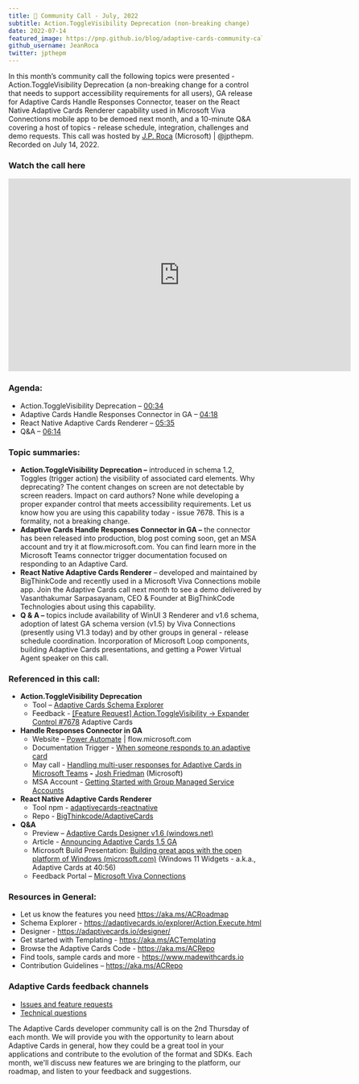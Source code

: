 ```yaml
---
title: 📣 Community Call - July, 2022
subtitle: Action.ToggleVisibility Deprecation (non-breaking change)
date: 2022-07-14
featured_image: https://pnp.github.io/blog/adaptive-cards-community-call/adaptive-cards-community-call-july-2022/images/recording-adaptive-cards-july-call_hufb42edcfeb6bfc1cc800f7fd057797ff_271174_700x0_resize_q100_h2_box_3.webp
github_username: JeanRoca
twitter: jpthepm
---
```


In this month’s community call the following topics were presented - Action.ToggleVisibility Deprecation (a non-breaking change for a control that needs to support accessibility requirements for all users), GA release for Adaptive Cards Handle Responses Connector, teaser on the React Native Adaptive Cards Renderer capability used in Microsoft Viva Connections mobile app to be demoed next month, and a 10-minute Q&A covering a host of topics - release schedule, integration, challenges and demo requests. This call was hosted by [J.P. Roca](http://twitter.com/jpthepm) (Microsoft) \| @jpthepm. Recorded on July 14, 2022.

### Watch the call here

<iframe width="680" height="383" src="https://www.youtube.com/embed/YtnW60YHwS8" title="Community Call July 2022 video" frameborder="0" allow="accelerometer; autoplay; clipboard-write; encrypted-media; gyroscope; picture-in-picture" allowfullscreen></iframe>

### Agenda:
- Action.ToggleVisibility Deprecation – [00:34](https://youtu.be/YtnW60YHwS8?t=34)
- Adaptive Cards Handle Responses Connector in GA – [04:18](https://youtu.be/YtnW60YHwS8?t=258)
- React Native Adaptive Cards Renderer – [05:35](https://youtu.be/YtnW60YHwS8?t=335)
- Q&A – [06:14](https://youtu.be/YtnW60YHwS8?t=374)

### Topic summaries:
- **Action.ToggleVisibility Deprecation –** introduced in schema 1.2, Toggles (trigger action) the visibility of associated card elements. Why deprecating? The content changes on screen are not detectable by screen readers. Impact on card authors? None while developing a proper expander control that meets accessibility requirements. Let us know how you are using this capability today - issue 7678. This is a formality, not a breaking change.
- **Adaptive Cards Handle Responses Connector in GA –** the connector has been released into production, blog post coming soon, get an MSA account and try it at flow.microsoft.com. You can find learn more in the Microsoft Teams connector trigger documentation focused on responding to an Adaptive Card.
- **React Native Adaptive Cards Renderer** – developed and maintained by BigThinkCode and recently used in a Microsoft Viva Connections mobile app. Join the Adaptive Cards call next month to see a demo delivered by Vasanthakumar Sarpasayanam, CEO & Founder at BigThinkCode Technologies about using this capability.
- **Q & A –** topics include availability of WinUI 3 Renderer and v1.6 schema, adoption of latest GA schema version (v1.5) by Viva Connections (presently using V1.3 today) and by other groups in general - release schedule coordination. Incorporation of Microsoft Loop components, building Adaptive Cards presentations, and getting a Power Virtual Agent speaker on this call.

### Referenced in this call:
* **Action.ToggleVisibility Deprecation**
    * Tool – [Adaptive Cards Schema Explorer](https://adaptivecards.io/explorer/Action.ToggleVisibility.html)
    * Feedback - [[Feature Request] Action.ToggleVisibility -\> Expander Control \#7678](https://github.com/microsoft/AdaptiveCards/issues/7678) Adaptive Cards
* **Handle Responses Connector in GA**
    * Website – [Power Automate](https://powerautomate.microsoft.com/) \| flow.microsoft.com
    * Documentation Trigger - [When someone responds to an adaptive card](https://docs.microsoft.com/connectors/teams/#when-someone-responds-to-an-adaptive-card)
    * May call - [Handling multi-user responses for Adaptive Cards in Microsoft Teams](https://youtu.be/V0iTtOYcP6w) **-** [Josh Friedman](https://www.linkedin.com/in/josh-friedman-2a812254) (Microsoft)
    * MSA Account - [Getting Started with Group Managed Service Accounts](https://docs.microsoft.com/windows-server/security/group-managed-service-accounts/getting-started-with-group-managed-service-accounts)
* **React Native Adaptive Cards Renderer**
    * Tool npm - [adaptivecards-reactnative](https://www.npmjs.com/package/adaptivecards-reactnative)
    * Repo - [BigThinkcode/AdaptiveCards](https://github.com/Bigthinkcode/AdaptiveCards/tree/main)
* **Q&A**
    * Preview – [Adaptive Cards Designer v1.6 (windows.net)](https://adaptivecardsci.z5.web.core.windows.net/designer)
    * Article - [Announcing Adaptive Cards 1.5 GA](https://adaptivecards.io/blog/2021/Announcing-1.5/)
    * Microsoft Build Presentation: [Building great apps with the open platform of Windows (microsoft.com)](https://mybuild.microsoft.com/en-US/sessions/3a0b225f-279e-4973-8106-20ce58f16ed1?source=/home) (Windows 11 Widgets - a.k.a., Adaptive Cards at 40:56)
    * Feedback Portal – [Microsoft Viva Connections](https://feedbackportal.microsoft.com/feedback/forum/5092ec4b-1d1c-ec11-b6e7-0022481f8472)

### Resources in General: 
- Let us know the features you need    https://aka.ms/ACRoadmap
- Schema Explorer - https://adaptivecards.io/explorer/Action.Execute.html
- Designer - https://adaptivecards.io/designer/ 
- Get started with Templating - https://aka.ms/ACTemplating
- Browse the Adaptive Cards Code - https://aka.ms/ACRepo
- Find tools, sample cards and more - https://www.madewithcards.io
- Contribution Guidelines – https://aka.ms/ACRepo 

### Adaptive Cards feedback channels

-   [Issues and feature requests](https://github.com/Microsoft/AdaptiveCards/issues)
-   [Technical questions](https://stackoverflow.com/questions/tagged/adaptive-cards)

The Adaptive Cards developer community call is on the 2nd Thursday of each month. We will provide you with the opportunity to learn about Adaptive Cards in general, how they could be a great tool in your applications and contribute to the evolution of the format and SDKs. Each month, we'll discuss new features we are bringing to the platform, our roadmap, and listen to your feedback and suggestions.